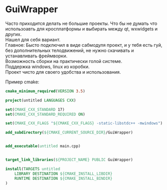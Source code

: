 # GuiWrapper
Часто приходится делать не большие проекты. Что бы не думать что использоавть для кросплатформы и выбирать между qt, wxwidgets и других.    
Нашел для себя вариант.    
Главное: Бысто подключил в виде сабмодуля проект, и у тебя есть гуй, без дополнительных телодвижений, не нужно скачивать и устанавливать фреймворки.    
Возможность сборки на практически голой системе.    
Поддержка windows, linux из коробки.    
Проект чисто для своего удобства и использования.    

Пример cmake:    
```cmake
cmake_minimum_required(VERSION 3.5)

project(untitled LANGUAGES CXX)

set(CMAKE_CXX_STANDARD 17)
set(CMAKE_CXX_STANDARD_REQUIRED ON)

set(CMAKE_CXX_FLAGS "${CMAKE_CXX_FLAGS} -static-libstdc++ -mwindows")

add_subdirectory(${CMAKE_CURRENT_SOURCE_DIR}/GuiWrapper)


add_executable(untitled main.cpp)


target_link_libraries(${PROJECT_NAME} PUBLIC GuiWrapper)

install(TARGETS untitled
    LIBRARY DESTINATION ${CMAKE_INSTALL_LIBDIR}
    RUNTIME DESTINATION ${CMAKE_INSTALL_BINDIR}
)
```
